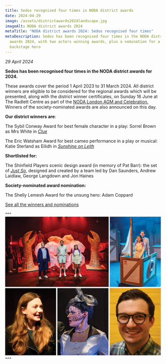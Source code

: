 ```yaml
---
title: Sedos recognised four times in NODA district awards
date: 2024-04-29
image: /assets/districtawards2024landscape.jpg
imageAlt: NODA district awards 2024
metaTitle: "NODA district awards 2024: Sedos recognised four times"
metaDescription: Sedos has been recognised four times in the NODA district
  awards 2024, with two actors winning awards, plus a nomination for a set and a
  backstage hero
---
```

*29 April 2024*

**Sedos has been recognised four times in the NODA district awards for 2024.**

These awards cover the period 1 April 2023 to 31 March 2024. All district winners are eligible to be considered for the regional awards which will be presented, along with the district winner certificates, on Sunday 16 June at The Radlett Centre as part of the [NODA London AGM and Celebration.](https://www.ticketsource.co.uk/noda-london) Winners of the society-nominated awards are also announced on this day.

**Our district winners are**:

The Sybil Conway Award for best female character in a play: Sorrel Brown as Mrs White in *[Clue](https://www.sedos.co.uk/shows/2023-clue)*

The Eric Watsham Award for best cameo performance in a play or musical: Katie Sterland as Eilidh in *[Sunshine on Leith](https://www.sedos.co.uk/shows/2023-sunshine-on-leith)*

**Shortlisted for:**

The Shinfield Players scenic design award (in memory of Pat Barr): the set of *[Just So,](https://www.sedos.co.uk/shows/2024-just-so)* designed and created by a team led by Dan Saunders, Andrew Laidlaw, George Langdown and Jon Haines

**Society-nominated award nomination:**

The Shelly Lemesh Award for the unsung hero: Adam Coppard

[See all the winners and nominations](https://www.noda.org.uk/regions/london/noda-london-district-winners-list-2024?)

^^^
![NODA district awards 2024](/assets/districtawards2024landscape.jpg)
^^^
